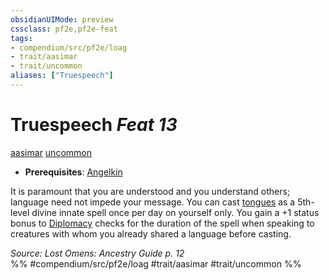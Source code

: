 ```yaml
---
obsidianUIMode: preview
cssclass: pf2e,pf2e-feat
tags:
- compendium/src/pf2e/loag
- trait/aasimar
- trait/uncommon
aliases: ["Truespeech"]
---
```

# Truespeech  *Feat 13*  
[aasimar](../../Rules/traits/aasimar-apg.md)  [uncommon](../../Rules/traits/uncommon.md)  

- **Prerequisites**: [Angelkin](angelkin-apg.md)

It is paramount that you are understood and you understand others; language need not impede your message. You can cast [tongues](../spells/tongues.md) as a 5th-level divine innate spell once per day on yourself only. You gain a +1 status bonus to [Diplomacy](../skills.md#Diplomacy) checks for the duration of the spell when speaking to creatures with whom you already shared a language before casting.

*Source: Lost Omens: Ancestry Guide p. 12*  
%% #compendium/src/pf2e/loag #trait/aasimar #trait/uncommon %%